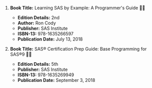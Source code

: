 1. **Book Title:** Learning SAS by Example: A Programmer's Guide 📒🔐
   - **Edition Details:** 2nd
   - **Author:** Ron Cody
   - **Publisher:** SAS Institute
   - **ISBN-13:** 978-1635266597
   - **Publication Date:** July 13, 2018

2. **Book Title:** SAS® Certification Prep Guide: Base Programming for SAS®9 📒🔐
   - **Edition Details:** 5th
   - **Publisher:** SAS Institute
   - **ISBN-13:** 978-1635269949
   - **Publication Date:** September 3, 2018
